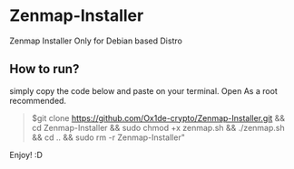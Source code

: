# Zenmap-Installer
 Zenmap Installer Only for Debian based Distro
 
 
How to run?
-------------
simply copy the code below and paste on your terminal. Open As a root recommended.
 

>$git clone https://github.com/Ox1de-crypto/Zenmap-Installer.git && cd Zenmap-Installer && sudo chmod +x zenmap.sh && ./zenmap.sh && cd .. && sudo rm -r Zenmap-Installer"

 
Enjoy! :D
 

